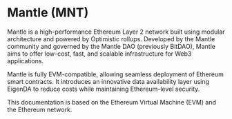 # Mantle (MNT)

Mantle is a high-performance Ethereum Layer 2 network built using modular architecture and powered by Optimistic rollups. Developed by the Mantle community and governed by the Mantle DAO (previously BitDAO), Mantle aims to offer low-cost, fast, and scalable infrastructure for Web3 applications.

Mantle is fully EVM-compatible, allowing seamless deployment of Ethereum smart contracts. It introduces an innovative data availability layer using EigenDA to reduce costs while maintaining Ethereum-level security.

This documentation is based on the Ethereum Virtual Machine (EVM) and the Ethereum network.

<!--@include: ./_evm.md-->
